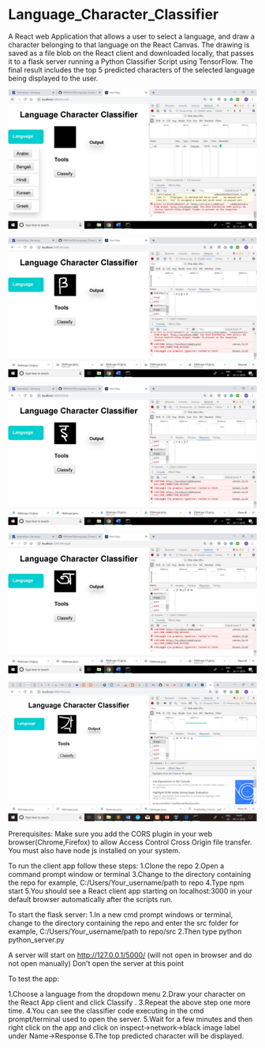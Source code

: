 # Language_Character_Classifier
A React web Application that allows a user to select a language, and draw a character belonging to that language on the React Canvas. The drawing is saved as a file blob on the React client and downloaded locally, that passes it to a flask server running a Python Classifier Script using TensorFlow. The final result includes the top 5 predicted characters of the selected language being displayed to the user.


![alt text](https://github.com/PRISHIta123/Language_Character_Classifier/blob/master/list.JPG)

![alt text](https://github.com/PRISHIta123/Language_Character_Classifier/blob/master/beta.JPG)

![alt text](https://github.com/PRISHIta123/Language_Character_Classifier/blob/master/e_hindi.JPG)

![alt text](https://github.com/PRISHIta123/Language_Character_Classifier/blob/master/a_bengali.JPG)

![alt text](https://github.com/PRISHIta123/Language_Character_Classifier/blob/master/Project1.jpeg.jpg)

Prerequisites:
Make sure you add the CORS plugin in your web browser(Chrome,Firefox) to allow Access Control Cross Origin file transfer. You must also have node js installed on your system.

To run the client app follow these steps:
1.Clone the repo
2.Open a command prompt window or terminal
3.Change to the directory containing the repo
  for example, C:/Users/Your_username/path to repo
4.Type npm start
5.You should see a React client app starting on localhost:3000 in your default browser automatically after the scripts run.

To start the flask server:
1.In a new cmd prompt windows or terminal, change to the directory containing the repo and enter the src folder
  for example, C:/Users/Your_username/path to repo/src
2.Then type python python_server.py

A server will start on http://127.0.0.1/5000/ (will not open in browser and do not open manually)
Don't open the server at this point

To test the app:

1.Choose a language from the dropdown menu
2.Draw your character on the React App client and click Classify .
3.Repeat the above step one more time.
4.You can see the classifier code executing in the cmd prompt/terminal used to open the server.
5.Wait for a few minutes and then right click on the app and click on inspect->network->black image label under Name->Response
6.The top predicted character will be displayed.








